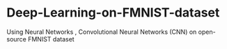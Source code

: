 # Deep-Learning-on-FMNIST-dataset
Using Neural Networks , Convolutional Neural Networks (CNN) on open-source FMNIST dataset
